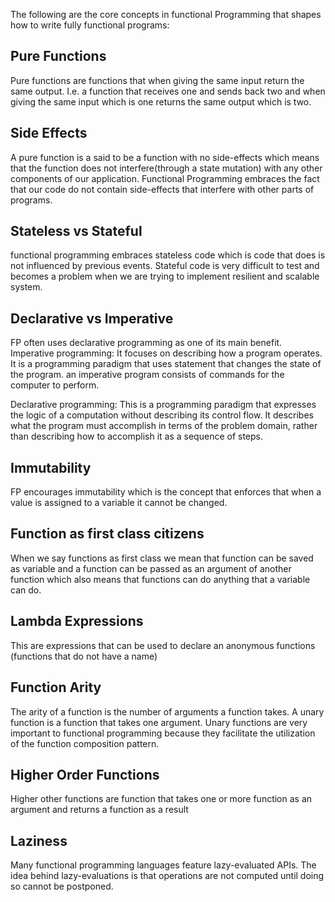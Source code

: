 The following are the core concepts in functional Programming that shapes how to write fully functional programs: 

## Pure Functions

Pure functions are functions that when giving the same input return the same output. I.e. a function that receives one  and sends back two  and when giving the same input which is one returns the same output which is two.

## Side Effects

A pure function is a said to be a function with no side-effects which means that the function does not interfere(through a state mutation) with any other components of our application. Functional Programming embraces the fact that our code do not contain side-effects that interfere with other parts of programs.

## Stateless vs Stateful

functional programming embraces stateless code which is code that does is not influenced by previous events.
Stateful code  is very difficult to test and becomes a problem when we are trying to implement resilient and scalable system.


## Declarative vs Imperative

FP often uses declarative programming as one of its main benefit.
Imperative programming: It focuses on  describing how a program operates. It is a programming paradigm that uses statement that changes the state of the program. an imperative program consists of commands for the computer to perform.

Declarative programming: This is a programming paradigm that expresses the logic of a computation without describing its control flow. It describes what the program must accomplish in terms  of the problem domain, rather than describing how to accomplish it as a sequence of steps.

## Immutability

FP encourages immutability which is the concept that enforces that when a  value is assigned to a  variable it cannot be changed. 

## Function as first class citizens 

When we say functions as first class we mean that function can be saved as variable and a function can be passed as an argument of another function which also means that functions can do anything that a variable can do.

## Lambda Expressions

This are expressions that can be used to declare an anonymous functions (functions that do not have a name)

## Function Arity

The arity of a function is the number of arguments a function takes.  A unary function is a function that takes one argument.
Unary functions are very important to functional programming because they facilitate the utilization of the function composition pattern.

## Higher Order Functions

Higher other functions are function that takes one or more function as an argument and returns a function as a result

## Laziness 

Many functional programming languages feature lazy-evaluated APIs. The idea behind lazy-evaluations is that operations are not computed until doing so cannot be postponed.







